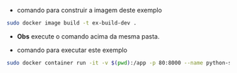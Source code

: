  - comando para construir a imagem deste exemplo
```bash
sudo docker image build -t ex-build-dev .
```
 - **Obs** execute o comando acima da mesma pasta.

 - comando para executar este exemplo
```bash
sudo docker container run -it -v $(pwd):/app -p 80:8000 --name python-server ex-build-dev
```
